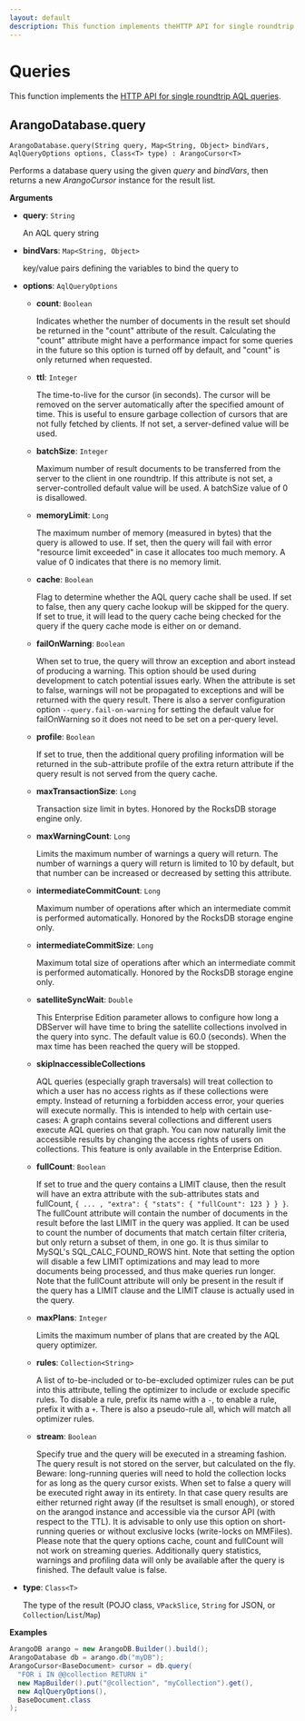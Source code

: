 ```yaml
---
layout: default
description: This function implements theHTTP API for single roundtrip AQL queries
---
```


# Queries

This function implements the
[HTTP API for single roundtrip AQL queries](../http/aql-query-cursor-query-results.html).

## ArangoDatabase.query

`ArangoDatabase.query(String query, Map<String, Object> bindVars, AqlQueryOptions options, Class<T> type) : ArangoCursor<T>`

Performs a database query using the given _query_ and _bindVars_, then returns
a new _ArangoCursor_ instance for the result list.

**Arguments**

- **query**: `String`

  An AQL query string

- **bindVars**: `Map<String, Object>`

  key/value pairs defining the variables to bind the query to

- **options**: `AqlQueryOptions`

  - **count**: `Boolean`

    Indicates whether the number of documents in the result set should be
    returned in the "count" attribute of the result. Calculating the "count"
    attribute might have a performance impact for some queries in the future
    so this option is turned off by default, and "count" is only returned
    when requested.

  - **ttl**: `Integer`

    The time-to-live for the cursor (in seconds). The cursor will be removed
    on the server automatically after the specified amount of time.
    This is useful to ensure garbage collection of cursors that are not fully
    fetched by clients. If not set, a server-defined value will be used.

  - **batchSize**: `Integer`

    Maximum number of result documents to be transferred from the server to
    the client in one roundtrip. If this attribute is not set, a server-controlled
    default value will be used. A batchSize value of 0 is disallowed.

  - **memoryLimit**: `Long`

    The maximum number of memory (measured in bytes) that the query is allowed
    to use. If set, then the query will fail with error "resource limit exceeded"
    in case it allocates too much memory. A value of 0 indicates that there is
    no memory limit.

  - **cache**: `Boolean`

    Flag to determine whether the AQL query cache shall be used.
    If set to false, then any query cache lookup will be skipped for the query.
    If set to true, it will lead to the query cache being checked for the query
    if the query cache mode is either on or demand.

  - **failOnWarning**: `Boolean`

    When set to true, the query will throw an exception and abort instead of
    producing a warning. This option should be used during development to catch
    potential issues early. When the attribute is set to false, warnings will
    not be propagated to exceptions and will be returned with the query result.
    There is also a server configuration option `--query.fail-on-warning` for
    setting the default value for failOnWarning so it does not need to be set
    on a per-query level.

  - **profile**: `Boolean`

    If set to true, then the additional query profiling information will be
    returned in the sub-attribute profile of the extra return attribute if the
    query result is not served from the query cache.

  - **maxTransactionSize**: `Long`

    Transaction size limit in bytes. Honored by the RocksDB storage engine only.

  - **maxWarningCount**: `Long`

    Limits the maximum number of warnings a query will return. The number of
    warnings a query will return is limited to 10 by default, but that number
    can be increased or decreased by setting this attribute.

  - **intermediateCommitCount**: `Long`

    Maximum number of operations after which an intermediate commit is
    performed automatically. Honored by the RocksDB storage engine only.

  - **intermediateCommitSize**: `Long`

    Maximum total size of operations after which an intermediate commit is
    performed automatically. Honored by the RocksDB storage engine only.

  - **satelliteSyncWait**: `Double`

    This Enterprise Edition parameter allows to configure how long a DBServer
    will have time to bring the satellite collections involved in the query
    into sync. The default value is 60.0 (seconds). When the max time has been
    reached the query will be stopped.

  - **skipInaccessibleCollections**

    AQL queries (especially graph traversals) will treat collection to which a
    user has no access rights as if these collections were empty. Instead of
    returning a forbidden access error, your queries will execute normally.
    This is intended to help with certain use-cases: A graph contains several
    collections and different users execute AQL queries on that graph.
    You can now naturally limit the accessible results by changing the
    access rights of users on collections. This feature is only available in
    the Enterprise Edition.

  - **fullCount**: `Boolean`

    If set to true and the query contains a LIMIT clause, then the result will
    have an extra attribute with the sub-attributes stats and fullCount,
    `{ ... , "extra": { "stats": { "fullCount": 123 } } }`.
    The fullCount attribute will contain the number of documents in the result
    before the last LIMIT in the query was applied. It can be used to count the
    number of documents that match certain filter criteria, but only return a
    subset of them, in one go. It is thus similar to MySQL's SQL_CALC_FOUND_ROWS hint.
    Note that setting the option will disable a few LIMIT optimizations and may
    lead to more documents being processed, and thus make queries run longer.
    Note that the fullCount attribute will only be present in the result if the
    query has a LIMIT clause and the LIMIT clause is actually used in the query.

  - **maxPlans**: `Integer`

    Limits the maximum number of plans that are created by the AQL query optimizer.

  - **rules**: `Collection<String>`

    A list of to-be-included or to-be-excluded optimizer rules can be put into
    this attribute, telling the optimizer to include or exclude specific rules.
    To disable a rule, prefix its name with a `-`, to enable a rule, prefix it
    with a `+`. There is also a pseudo-rule all, which will match all optimizer rules.

  - **stream**: `Boolean`

    Specify true and the query will be executed in a streaming fashion.
    The query result is not stored on the server, but calculated on the fly.
    Beware: long-running queries will need to hold the collection locks for as
    long as the query cursor exists. When set to false a query will be executed
    right away in its entirety. In that case query results are either returned
    right away (if the resultset is small enough), or stored on the arangod
    instance and accessible via the cursor API (with respect to the TTL).
    It is advisable to only use this option on short-running queries or without
    exclusive locks (write-locks on MMFiles). Please note that the query options
    cache, count and fullCount will not work on streaming queries. Additionally
    query statistics, warnings and profiling data will only be available after
    the query is finished. The default value is false.

- **type**: `Class<T>`

  The type of the result (POJO class, `VPackSlice`, `String` for JSON, or `Collection`/`List`/`Map`)

**Examples**

```Java
ArangoDB arango = new ArangoDB.Builder().build();
ArangoDatabase db = arango.db("myDB");
ArangoCursor<BaseDocument> cursor = db.query(
  "FOR i IN @@collection RETURN i"
  new MapBuilder().put("@collection", "myCollection").get(),
  new AqlQueryOptions(),
  BaseDocument.class
);
```
